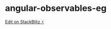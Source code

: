 # angular-observables-eg

[Edit on StackBlitz ⚡️](https://stackblitz.com/edit/angular-observables-eg)
